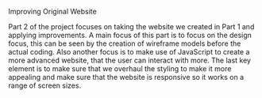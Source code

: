 Improving Original Website

Part 2 of the project focuses on taking the website we created in Part 1 and applying improvements. A main focus of this part is to focus on the design focus, this can be seen by the creation of wireframe models before the actual coding. Also another focus is to make use of JavaScript to create a more advanced website, that the user can interact with more. The last key element is to make sure that we overhaul the styling to make it more appealing and make sure that the website is responsive so it works on a range of screen sizes.
